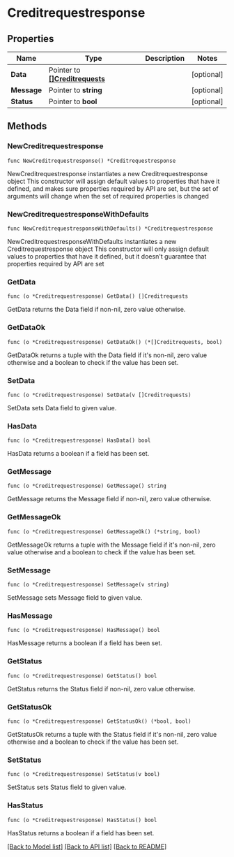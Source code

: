 # Creditrequestresponse

## Properties

Name | Type | Description | Notes
------------ | ------------- | ------------- | -------------
**Data** | Pointer to [**[]Creditrequests**](Creditrequests.md) |  | [optional] 
**Message** | Pointer to **string** |  | [optional] 
**Status** | Pointer to **bool** |  | [optional] 

## Methods

### NewCreditrequestresponse

`func NewCreditrequestresponse() *Creditrequestresponse`

NewCreditrequestresponse instantiates a new Creditrequestresponse object
This constructor will assign default values to properties that have it defined,
and makes sure properties required by API are set, but the set of arguments
will change when the set of required properties is changed

### NewCreditrequestresponseWithDefaults

`func NewCreditrequestresponseWithDefaults() *Creditrequestresponse`

NewCreditrequestresponseWithDefaults instantiates a new Creditrequestresponse object
This constructor will only assign default values to properties that have it defined,
but it doesn't guarantee that properties required by API are set

### GetData

`func (o *Creditrequestresponse) GetData() []Creditrequests`

GetData returns the Data field if non-nil, zero value otherwise.

### GetDataOk

`func (o *Creditrequestresponse) GetDataOk() (*[]Creditrequests, bool)`

GetDataOk returns a tuple with the Data field if it's non-nil, zero value otherwise
and a boolean to check if the value has been set.

### SetData

`func (o *Creditrequestresponse) SetData(v []Creditrequests)`

SetData sets Data field to given value.

### HasData

`func (o *Creditrequestresponse) HasData() bool`

HasData returns a boolean if a field has been set.

### GetMessage

`func (o *Creditrequestresponse) GetMessage() string`

GetMessage returns the Message field if non-nil, zero value otherwise.

### GetMessageOk

`func (o *Creditrequestresponse) GetMessageOk() (*string, bool)`

GetMessageOk returns a tuple with the Message field if it's non-nil, zero value otherwise
and a boolean to check if the value has been set.

### SetMessage

`func (o *Creditrequestresponse) SetMessage(v string)`

SetMessage sets Message field to given value.

### HasMessage

`func (o *Creditrequestresponse) HasMessage() bool`

HasMessage returns a boolean if a field has been set.

### GetStatus

`func (o *Creditrequestresponse) GetStatus() bool`

GetStatus returns the Status field if non-nil, zero value otherwise.

### GetStatusOk

`func (o *Creditrequestresponse) GetStatusOk() (*bool, bool)`

GetStatusOk returns a tuple with the Status field if it's non-nil, zero value otherwise
and a boolean to check if the value has been set.

### SetStatus

`func (o *Creditrequestresponse) SetStatus(v bool)`

SetStatus sets Status field to given value.

### HasStatus

`func (o *Creditrequestresponse) HasStatus() bool`

HasStatus returns a boolean if a field has been set.


[[Back to Model list]](../README.md#documentation-for-models) [[Back to API list]](../README.md#documentation-for-api-endpoints) [[Back to README]](../README.md)


